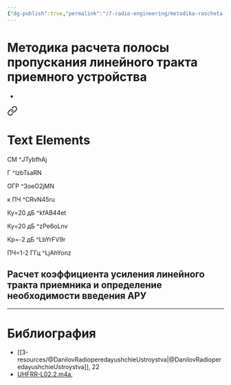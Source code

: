 ```yaml
---
{"dg-publish":true,"permalink":"/7-radio-engineering/metodika-rascheta-polosy-propuskaniya-linejnogo-trakta-priemnogo-ustrojstva/","title":"Методика расчета полосы пропускания линейного тракта приемного устройства"}
---
```



# Методика расчета полосы пропускания линейного тракта приемного устройства

- 
<div class="transclusion internal-embed is-loaded"><a class="markdown-embed-link" href="/1-database/excalidraw/excldrw-metodika-raschyota-pp/" aria-label="Open link"><svg xmlns="http://www.w3.org/2000/svg" width="24" height="24" viewBox="0 0 24 24" fill="none" stroke="currentColor" stroke-width="2" stroke-linecap="round" stroke-linejoin="round" class="svg-icon lucide-link"><path d="M10 13a5 5 0 0 0 7.54.54l3-3a5 5 0 0 0-7.07-7.07l-1.72 1.71"></path><path d="M14 11a5 5 0 0 0-7.54-.54l-3 3a5 5 0 0 0 7.07 7.07l1.71-1.71"></path></svg></a><div class="markdown-embed">





# Text Elements
СМ ^JTybfhAj

Г ^lzbTsaRN

ОГР ^3oeO2jMN

к ПЧ ^CRvN45ru

Ку=20 дБ ^kfAB44et

Ку=20 дБ ^zPe6oLnv

Кр=-2 дБ ^LbYrFV9r

ПЧ=1-2 ГГц ^LjAhYonz



</div></div>


## Расчет коэффициента усиления линейного тракта приемника и определение необходимости введения АРУ

---

# Библиография

- [[3-resources/@DanilovRadioperedayushchieUstroystva\|@DanilovRadioperedayushchieUstroystva]], 22
- [UHFRR-L02.2.m4a](file:///C:%5CUsers%5CMojo%5CiCloudDrive%5C_university%5CDanilov%5Clecture-recording%5CUHFRR-L02.2.m4a),
